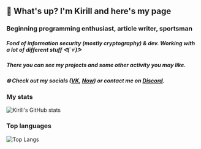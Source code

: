 ## 👋 What's up? I'm Kirill and here's my page
### Beginning programming enthusiast, article writer, sportsman
##### Fond of information security (mostly cryptography) & dev. Working with a lot of different stuff ᕙ(`▿´)ᕗ
##### There you can see my projects and some other activity you may like️.
##### 🌐 Check out my socials ([VK](https://vk.com/based_on64), [Now](https://nowapp.me/based_on64)) or contact me on [Discord](https://discordapp.com/users/7913).
###
### My stats
![Kirill's GitHub stats](https://github-readme-stats.vercel.app/api?username=yak64&count_private=true)
### Top languages
![Top Langs](https://github-readme-stats.vercel.app/api/top-langs/?username=yak64&layout=compact)
